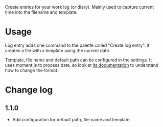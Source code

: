 Create entries for your work log (or diary). 
Mainly used to capture current time into the filename and template.

# Usage

Log entry adds one command to the palette called "Create log entry". It creates a file with a template using the current date.

Template, file name and default path can be configured in the settings. It uses moment.js to process date, so look at [its documentation](https://momentjs.com/) to understand how to change the format.

# Change log

## 1.1.0

- Add configuration for default path, file name and template.